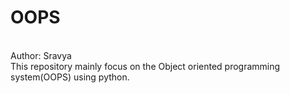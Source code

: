 # OOPS
<br>
Author: Sravya
<br>
This repository mainly focus on the Object oriented programming system(OOPS) using python.
